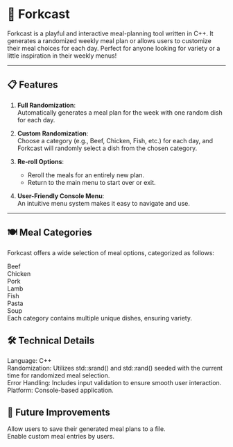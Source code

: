 # 🥄 Forkcast
Forkcast is a playful and interactive meal-planning tool written in C++. It generates a randomized weekly meal plan or allows users to customize their meal choices for each day. Perfect for anyone looking for variety or a little inspiration in their weekly menus!

---

## 📋 Features
1. **Full Randomization**:  
   Automatically generates a meal plan for the week with one random dish for each day.

2. **Custom Randomization**:  
   Choose a category (e.g., Beef, Chicken, Fish, etc.) for each day, and Forkcast will randomly select a dish from the chosen category.

3. **Re-roll Options**:  
   - Reroll the meals for an entirely new plan.
   - Return to the main menu to start over or exit.

4. **User-Friendly Console Menu**:  
   An intuitive menu system makes it easy to navigate and use.

---

## 🍽️ Meal Categories
Forkcast offers a wide selection of meal options, categorized as follows:<br>

Beef<br>
Chicken<br>
Pork<br>
Lamb<br>
Fish<br>
Pasta<br>
Soup<br>
Each category contains multiple unique dishes, ensuring variety.<br>

## 🛠️ Technical Details
Language: C++ <br>
Randomization: Utilizes std::srand() and std::rand() seeded with the current time for randomized meal selection.<br>
Error Handling: Includes input validation to ensure smooth user interaction.<br>
Platform: Console-based application.<br>

## 🌟 Future Improvements
Allow users to save their generated meal plans to a file.<br>
Enable custom meal entries by users.<br>
